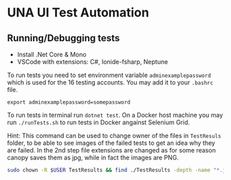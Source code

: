 # UNA UI Test Automation

## Running/Debugging tests

- Install .Net Core & Mono
- VSCode with extensions: C#, Ionide-fsharp, Neptune

To run tests you need to set environment variable `adminexamplepassword` which is used for the 16 testing accounts. You may add it to your `.bashrc` file.

    export adminexamplepassword=somepassword

To run tests in terminal run `dotnet test`.
On a Docker host machine you may run `./runTests.sh` to run tests in Docker angainst Selenium Grid.

Hint:
This command can be used to change owner of the files in `TestResuls` folder,
to be able to see images of the failed tests to get an idea why they are failed.
In the 2nd step file extensions are changed as for some reason canopy saves them as jpg,
while in fact the images are PNG.

```bash
sudo chown -R $USER TestResults && find ./TestResults -depth -name "*.jpg" -exec sh -c 'mv "$1" "${1%.abc}.png"' _ {} \;
```